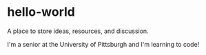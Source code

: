 # hello-world

A place to store ideas, resources, and discussion.

I'm a senior at the University of Pittsburgh and I'm learning to code!
